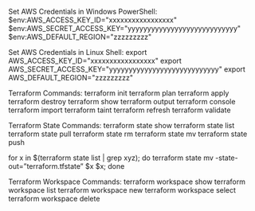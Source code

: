 Set AWS Credentials in Windows PowerShell:
$env:AWS_ACCESS_KEY_ID="xxxxxxxxxxxxxxxxx"
$env:AWS_SECRET_ACCESS_KEY="yyyyyyyyyyyyyyyyyyyyyyyyyyyy"
$env:AWS_DEFAULT_REGION="zzzzzzzzz"

Set AWS Credentials in Linux Shell:
export AWS_ACCESS_KEY_ID="xxxxxxxxxxxxxxxxx"
export AWS_SECRET_ACCESS_KEY="yyyyyyyyyyyyyyyyyyyyyyyyyyyy"
export AWS_DEFAULT_REGION="zzzzzzzzz"

Terraform Commands:
terraform init
terraform plan
terraform apply
terraform destroy
terraform show
terraform output
terraform console
terraform import
terraform taint
terraform refresh
terraform validate

Terraform State Commands:
terraform state show
terraform state list
terraform state pull
terraform state rm
terraform state mv
terraform state push

for x in $(terraform state list | grep xyz); do terraform state mv -state-out=”terraform.tfstate” $x $x; done

Terraform Workspace Commands:
terraform workspace show
terraform workspace list
terraform workspace new
terraform workspace select
terraform workspace delete
